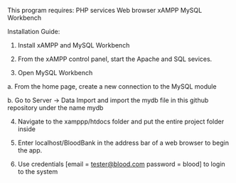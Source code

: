 This program requires:
PHP services
Web browser
xAMPP
MySQL Workbench

Installation Guide:

1. Install xAMPP and MySQL Workbench

2. From the xAMPP control panel, start the Apache and SQL sevices.

3. Open MySQL Workbench 

  a. From the home page, create a new connection to the MySQL module
  
  b. Go to Server -> Data Import and import the mydb file in this github repository under the name mydb
 
4. Navigate to the xamppp/htdocs folder and put the entire project folder inside

5. Enter localhost/BloodBank in the address bar of a web browser to begin the app.

6. Use credentials [email = tester@blood.com    password = blood] to login to the system
